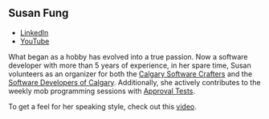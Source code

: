 ## Susan Fung

* [LinkedIn](https://www.linkedin.com/in/susan-fung/)
* [YouTube](https://www.youtube.com/@susanfung)

What began as a hobby has evolved into a true passion. Now a software developer with more than 5 years of experience, in her spare time, Susan volunteers as an organizer for both the [Calgary Software Crafters](https://www.meetup.com/Calgary-Software-Crafters/) and the [Software Developers of Calgary](https://www.meetup.com/software-developers-of-calgary/). Additionally, she actively contributes to the weekly mob programming sessions with [Approval Tests](https://github.com/approvals/ApprovalTests.Python/blob/main/docs/Contribute.md).

To get a feel for her speaking style, check out this [video](https://youtu.be/_fciA6YnqOo?si=9ay5gSXbHwuXHlcc).
